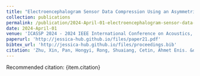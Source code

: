 ```yaml
---
title: "Electroencephalogram Sensor Data Compression Using an Asymmetrical Sparse Autoencoder with a Discrete Cosine Transform Layer"
collection: publications
permalink: /publication/2024-April-01-electroencephalogram-sensor-data-compression-using-an-asymmetrical-sparse-autoencoder-with-a-discrete-cosine-transform-layer
date: 2024-April-01
venue: 'ICASSP 2024 - 2024 IEEE International Conference on Acoustics, Speech and Signal Processing (ICASSP)'
paperurl: 'http://jessica-hub.github.io/files/paper21.pdf'
bibtex_url: 'http://jessica-hub.github.io/files/proceedings.bib'
citation: 'Zhu, Xin, Pan, Hongyi, Rong, Shuaiang, Cetin, Ahmet Enis. &quot;Electroencephalogram Sensor Data Compression Using an Asymmetrical Sparse Autoencoder with a Discrete Cosine Transform Layer.&quot; <i>ICASSP 2024 - 2024 IEEE International Conference on Acoustics, Speech and Signal Processing (ICASSP)</i>, pp. 2160–2164, 2024.'
---
```


Recommended citation: {item.citation}
